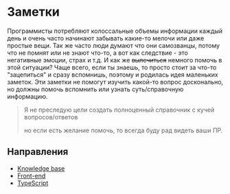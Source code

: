 # Заметки

Программисты потребляют колоссальные объемы информации каждый день и очень часто начинают забывать какие-то мелочи или даже простые вещи.
Так же часто люди думают что они самозванцы, потому что не помнят или не знают что-то, а вот как следствие - это негативные эмоции, страх и т.д.
И как же ~~вылечиться~~ немного помочь в этой ситуации? Чаще всего, если ты знаешь, то просто стоит за что-то "зацепиться" и сразу вспомнишь,
поэтому и родилась идея маленьких заметок. Эти заметки не помогут изучить какой-то вопрос досконально, но должны помочь вспомнить или узнать суть/справочную информацию.

> Я не преследую цели создать полноценный справочник с кучей вопросов/ответов
> 
> но если есть желание помочь, то всегда буду рад видеть ваши ПР.


## Направления

- [Knowledge base](./base/README.md)
- [Front-end](./frontend/README.md)
- [TypeScript](./typescript/README.md)
